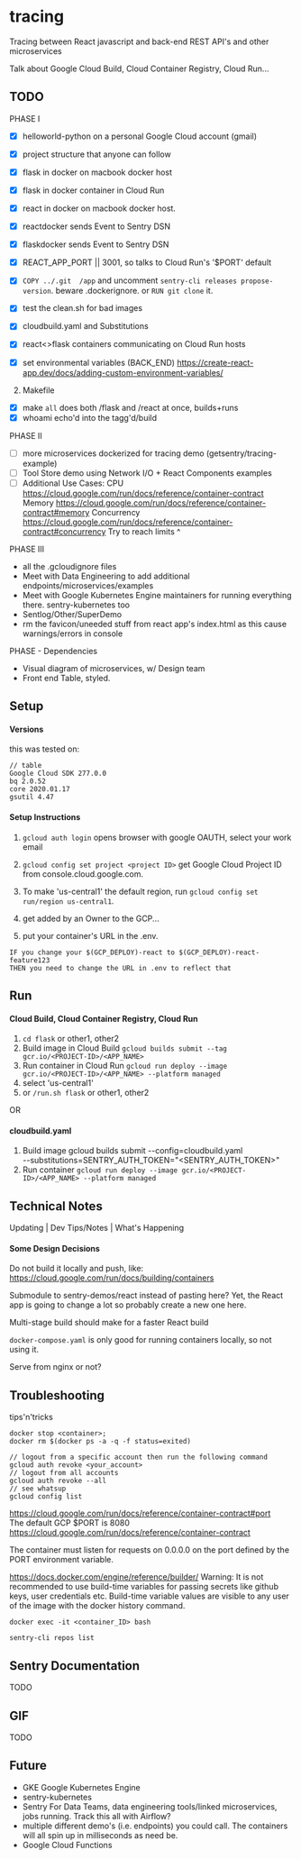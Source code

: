 # tracing
Tracing between React javascript and back-end REST API's and other microservices

Talk about Google Cloud Build, Cloud Container Registry, Cloud Run...

## TODO
PHASE I
- [x] helloworld-python on a personal Google Cloud account (gmail)
- [x] project structure that anyone can follow
- [x] flask in docker on macbook docker host
- [x] flask in docker container in Cloud Run
- [x] react in docker on macbook docker host. 
- [x] reactdocker sends Event to Sentry DSN
- [x] flaskdocker sends Event to Sentry DSN
- [x] REACT_APP_PORT || 3001, so talks to Cloud Run's '$PORT' default
- [x] `COPY ../.git  /app` and uncomment `sentry-cli releases propose-version`. beware .dockerignore. or `RUN git clone` it.
- [x] test the clean.sh for bad images

- [x] cloudbuild.yaml and Substitutions
- [x] react<>flask containers communicating on Cloud Run hosts
- [x] set environmental variables (BACK_END) https://create-react-app.dev/docs/adding-custom-environment-variables/  

2. Makefile
- [x] make `all` does both /flask and /react at once, builds+runs
- [x] whoami echo'd into the tagg'd/build

PHASE II
- [ ] more microservices dockerized for tracing demo (getsentry/tracing-example)
- [ ] Tool Store demo using Network I/O + React Components examples
- [ ] Additional Use Cases:
CPU https://cloud.google.com/run/docs/reference/container-contract 
Memory https://cloud.google.com/run/docs/reference/container-contract#memory 
Concurrency https://cloud.google.com/run/docs/reference/container-contract#concurrency
Try to reach limits ^

PHASE III
- all the .gcloudignore files
- Meet with Data Engineering to add additional endpoints/microservices/examples
- Meet with Google Kubernetes Engine maintainers for running everything there. sentry-kubernetes too
- Sentlog/Other/SuperDemo
- rm the favicon/uneeded stuff from react app's index.html as this cause warnings/errors in console

PHASE - Dependencies
- Visual diagram of microservices, w/ Design team
- Front end Table, styled.

## Setup
#### Versions
this was tested on:
```
// table
Google Cloud SDK 277.0.0
bq 2.0.52
core 2020.01.17
gsutil 4.47
```
#### Setup Instructions
1. `gcloud auth login` opens browser with google OAUTH, select your work email
2. `gcloud config set project <project ID>` get Google Cloud Project ID from console.cloud.google.com.
3. To make 'us-central1' the default region, run `gcloud config set run/region us-central1`.

4. get added by an Owner to the GCP...
5. put your container's URL in the .env.
```
IF you change your $(GCP_DEPLOY)-react to $(GCP_DEPLOY)-react-feature123
THEN you need to change the URL in .env to reflect that
```

## Run
#### Cloud Build, Cloud Container Registry, Cloud Run
1. `cd flask` or other1, other2
2. Build image in Cloud Build
`gcloud builds submit --tag gcr.io/<PROJECT-ID>/<APP_NAME>`
3. Run container in Cloud Run
`gcloud run deploy --image gcr.io/<PROJECT-ID>/<APP_NAME> --platform managed`
4. select 'us-central1'
5. or `/run.sh flask` or other1, other2

OR

#### cloudbuild.yaml
1. Build image
gcloud builds submit --config=cloudbuild.yaml \
    --substitutions=SENTRY_AUTH_TOKEN="<SENTRY_AUTH_TOKEN>"
2. Run container
`gcloud run deploy --image gcr.io/<PROJECT-ID>/<APP_NAME> --platform managed`

## Technical Notes
Updating | Dev Tips/Notes | What's Happening
#### Some Design Decisions
Do not build it locally and push, like: https://cloud.google.com/run/docs/building/containers

Submodule to sentry-demos/react instead of pasting here? Yet, the React app is going to change a lot so probably create a new one here.

Multi-stage build should make for a faster React build

`docker-compose.yaml` is only good for running containers locally, so not using it.

Serve from nginx or not?

## Troubleshooting
tips'n'tricks
```
docker stop <container>;
docker rm $(docker ps -a -q -f status=exited)
```

```
// logout from a specific account then run the following command
gcloud auth revoke <your_account>
// logout from all accounts
gcloud auth revoke --all
// see whatsup
gcloud config list
```

https://cloud.google.com/run/docs/reference/container-contract#port  
The default GCP $PORT is 8080 https://cloud.google.com/run/docs/reference/container-contract

The container must listen for requests on 0.0.0.0 on the port defined by the PORT environment variable.


https://docs.docker.com/engine/reference/builder/
Warning: It is not recommended to use build-time variables for passing secrets like github keys, user credentials etc. Build-time variable values are visible to any user of the image with the docker history command.


`docker exec -it <container_ID> bash`

`sentry-cli repos list`

## Sentry Documentation
TODO

## GIF
TODO

## Future
- GKE Google Kubernetes Engine
- sentry-kubernetes
- Sentry For Data Teams, data engineering tools/linked microservices, jobs running. Track this all with Airflow?
- multiple different demo's (i.e. endpoints) you could call. The containers will all spin up in milliseconds as need be.
- Google Cloud Functions